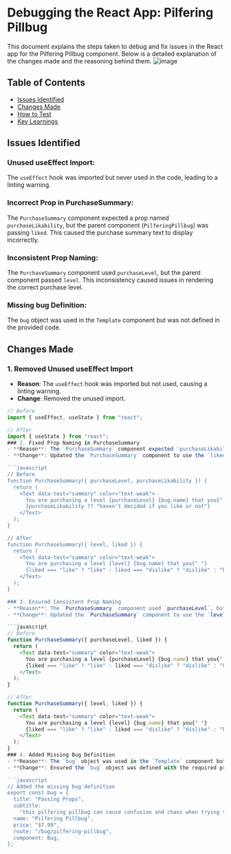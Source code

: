 # Debugging the React App: Pilfering Pillbug

This document explains the steps taken to debug and fix issues in the React app for the Pilfering Pillbug component. Below is a detailed explanation of the changes made and the reasoning behind them.
![image](https://github.com/user-attachments/assets/b52a7a87-0c07-4e29-abf0-2bd0699107bc)



## Table of Contents
- [Issues Identified](#issues-identified)
- [Changes Made](#changes-made)
- [How to Test](#how-to-test)
- [Key Learnings](#key-learnings) 


## Issues Identified

### Unused useEffect Import:
The `useEffect` hook was imported but never used in the code, leading to a linting warning.

### Incorrect Prop in PurchaseSummary:
The `PurchaseSummary` component expected a prop named `purchaseLikability`, but the parent component (`PilferingPillbug`) was passing `liked`. This caused the purchase summary text to display incorrectly.

### Inconsistent Prop Naming:
The `PurchaseSummary` component used `purchaseLevel`, but the parent component passed `level`. This inconsistency caused issues in rendering the correct purchase level.

### Missing bug Definition:
The `bug` object was used in the `Template` component but was not defined in the provided code.

## Changes Made

### 1. Removed Unused useEffect Import
- **Reason**: The `useEffect` hook was imported but not used, causing a linting warning.
- **Change**: Removed the unused import.

```javascript
// Before
import { useEffect, useState } from "react";

// After
import { useState } from "react";
### 2. Fixed Prop Naming in PurchaseSummary
- **Reason**: The `PurchaseSummary` component expected `purchaseLikability`, but the parent component passed `liked`.
- **Change**: Updated the `PurchaseSummary` component to use the `liked` prop instead of `purchaseLikability`.

```javascript
// Before
function PurchaseSummary({ purchaseLevel, purchaseLikability }) {
  return (
    <Text data-test="summary" color="text-weak">
      You are purchasing a level {purchaseLevel} {bug.name} that you{" "}
      {purchaseLikability ?? "haven't decided if you like or not"}
    </Text>
  );
}

// After
function PurchaseSummary({ level, liked }) {
  return (
    <Text data-test="summary" color="text-weak">
      You are purchasing a level {level} {bug.name} that you{" "}
      {liked === "like" ? "like" : liked === "dislike" ? "dislike" : "haven't decided if you like or not"}
    </Text>
  );
}

### 3. Ensured Consistent Prop Naming
- **Reason**: The `PurchaseSummary` component used `purchaseLevel`, but the parent component passed `level`.
- **Change**: Updated the `PurchaseSummary` component to use the `level` prop.

```javascript
// Before
function PurchaseSummary({ purchaseLevel, liked }) {
  return (
    <Text data-test="summary" color="text-weak">
      You are purchasing a level {purchaseLevel} {bug.name} that you{" "}
      {liked === "like" ? "like" : liked === "dislike" ? "dislike" : "haven't decided if you like or not"}
    </Text>
  );
}

// After
function PurchaseSummary({ level, liked }) {
  return (
    <Text data-test="summary" color="text-weak">
      You are purchasing a level {level} {bug.name} that you{" "}
      {liked === "like" ? "like" : liked === "dislike" ? "dislike" : "haven't decided if you like or not"}
    </Text>
  );
}
### 4. Added Missing Bug Definition
- **Reason**: The `bug` object was used in the `Template` component but was not defined.
- **Change**: Ensured the `bug` object was defined with the required properties.

```javascript
// Added the missing bug definition
export const bug = {
  title: "Passing Props",
  subtitle:
    "this pilfering pillbug can cause confusion and chaos when trying to modify props or state",
  name: "Pilfering Pillbug",
  price: "$7.99",
  route: "/bug/pilfering-pillbug",
  component: Bug,
};

